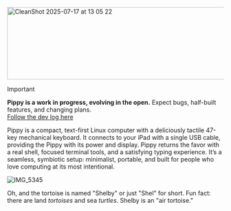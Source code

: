 <img width="556" height="169" alt="CleanShot 2025-07-17 at 13 05 22" src="https://github.com/user-attachments/assets/dc694c96-557f-4ca4-94a7-52cd9ba75ee6" />

> [!IMPORTANT] 
> **Pippy is a work in progress, evolving in the open.** Expect bugs, half-built features, and changing plans. \
> [Follow the dev log here](devlog/)

Pippy is a compact, text-first Linux computer with a deliciously tactile 47-key mechanical keyboard. It connects to your iPad with a single USB cable, providing the Pippy with its power and display. Pippy returns the favor with a real shell, focused terminal tools, and a satisfying typing experience. It’s a seamless, symbiotic setup: minimalist, portable, and built for people who love computing at its most intentional.

![IMG_5345](https://github.com/user-attachments/assets/cc9c53af-c0c0-4e9b-b7e8-bcbc421aea37)

Oh, and the tortoise is named "Shelby" or just "Shel" for short. Fun fact: there are land _tortoises_ and sea _turtles_. Shelby is an "air tortoise."
